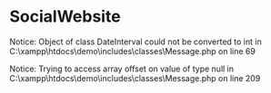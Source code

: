 # SocialWebsite




Notice: Object of class DateInterval could not be converted to int in C:\xampp\htdocs\demo\includes\classes\Message.php on line 69

Notice: Trying to access array offset on value of type null in C:\xampp\htdocs\demo\includes\classes\Message.php on line 209
